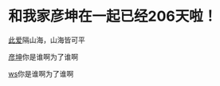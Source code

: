<!DOCTYPE html>
<html lang="en">
<head>
    <meta charset="UTF-8">
    <title>梦幻南泉——遇见Mr.right</title>
</head>
<body>
<h1>和我家彦坤在一起已经206天啦！</h1>
<p><a href="/代码2.doc">此爱</a>隔山海，山海皆可平</p>
<p><a href="/1.jpg">彦坤</a>你是谁啊为了谁啊</p>
<p><a href="https://hao.360.com/?360safe">ws</a>你是谁啊为了谁啊</p>
</body>
</html>

